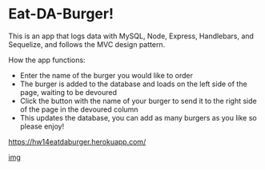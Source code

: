 # Eat-DA-Burger!

This is an app that logs data with MySQL, Node, Express, Handlebars, and Sequelize, and follows the MVC design pattern.

How the app functions:
- Enter the name of the burger you would like to order
- The burger is added to the database and loads on the left side of the page, waiting to be devoured
- Click the button with the name of your burger to send it to the right side of the page in the devoured column
- This updates the database, you can add as many burgers as you like so please enjoy!

https://hw14eatdaburger.herokuapp.com/

[img](https://github.com/bburwell91/burger/blob/master/public/assets/img/sample.png?raw=true)
